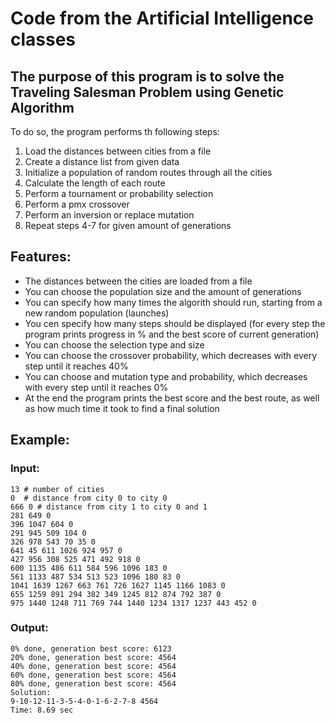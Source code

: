 # Code from the Artificial Intelligence classes
## The purpose of this program is to solve the Traveling Salesman Problem using Genetic Algorithm

To do so, the program performs th following steps:
1. Load the distances between cities from a file
2. Create a distance list from given data
3. Initialize a population of random routes through all the cities
4. Calculate the length of each route
5. Perform a tournament or probability selection 
6. Perform a pmx crossover 
7. Perform an inversion or replace mutation
8. Repeat steps 4-7 for given amount of generations

## Features:
- The distances between the cities are loaded from a file
- You can choose the population size and the amount of generations
- You can specify how many times the algorith should run, starting from a new random population (launches)
- You cen specify how many steps should be displayed
  (for every step the program prints progress in % and the best score of current generation)
- You can choose the selection type and size
- You can choose the crossover probability, which decreases with every step until it reaches 40%
- You can choose and mutation type and probability, which decreases with every step until it reaches 0%
- At the end the program prints the best score and the best route, as well as how much time it took to find a final solution


## Example:
### Input: 
```
13 # number of cities
0  # distance from city 0 to city 0
666 0 # distance from city 1 to city 0 and 1
281 649 0 
396 1047 604 0 
291 945 509 104 0 
326 978 543 70 35 0 
641 45 611 1026 924 957 0 
427 956 308 525 471 492 918 0 
600 1135 486 611 584 596 1096 183 0 
561 1133 487 534 513 523 1096 180 83 0 
1041 1639 1267 663 761 726 1627 1145 1166 1083 0 
655 1259 891 294 382 349 1245 812 874 792 387 0 
975 1440 1248 711 769 744 1440 1234 1317 1237 443 452 0 
```
### Output:
```
0% done, generation best score: 6123
20% done, generation best score: 4564
40% done, generation best score: 4564
60% done, generation best score: 4564
80% done, generation best score: 4564
Solution:
9-10-12-11-3-5-4-0-1-6-2-7-8 4564
Time: 8.69 sec
```
